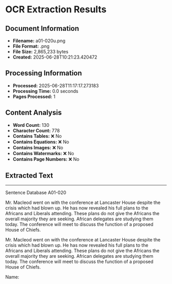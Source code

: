 # OCR Extraction Results

## Document Information

- **Filename:** a01-020u.png
- **File Format:** .png
- **File Size:** 2,865,233 bytes
- **Created:** 2025-06-28T10:21:23.420472

## Processing Information

- **Processed:** 2025-06-28T11:17:17.273183
- **Processing Time:** 0.0 seconds
- **Pages Processed:** 1

## Content Analysis

- **Word Count:** 130
- **Character Count:** 778
- **Contains Tables:** ❌ No
- **Contains Equations:** ❌ No
- **Contains Images:** ❌ No
- **Contains Watermarks:** ❌ No
- **Contains Page Numbers:** ❌ No

## Extracted Text

---

Sentence Database A01-020

Mr. Macleod went on with the conference at Lancaster House despite the crisis which had blown up. He has now revealed his full plans to the Africans and Liberals attending. These plans do not give the Africans the overall majority they are seeking. African delegates are studying them today. The conference will meet to discuss the function of a proposed House of Chiefs.

Mr. Macleod went on with the conference at Lancaster House despite the crisis which had blown up. He has now revealed his full plans to the Africans and Liberals attending. These plans do not give the Africans the overall majority they are seeking. African delegates are studying them today. The conference will meet to discuss the function of a proposed House of Chiefs.

Name: